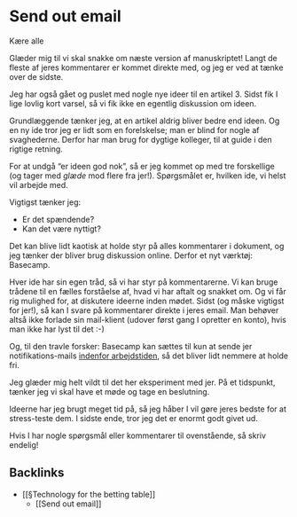 # Send out email
Kære alle

Glæder mig til vi skal snakke om næste version af manuskriptet! Langt de fleste af jeres kommentarer er kommet direkte med, og jeg er ved at tænke over de sidste.

Jeg har også gået og puslet med nogle nye ideer til en artikel 3. Sidst fik I lige lovlig kort varsel, så vi fik ikke en egentlig diskussion om ideen.

Grundlæggende tænker jeg, at en artikel aldrig bliver bedre end ideen. Og en ny ide tror jeg er lidt som en forelskelse; man er blind for nogle af svaghederne. Derfor har man brug for dygtige kolleger, til at guide i den rigtige retning.

For at undgå “er ideen god nok”, så er jeg kommet op med tre forskellige (og tager med *glæde* mod flere fra jer!). Spørgsmålet er, hvilken ide, vi helst vil arbejde med. 

Vigtigst tænker jeg:
* Er det spændende?
* Kan det være nyttigt?

Det kan blive lidt kaotisk at holde styr på alles kommentarer i dokument, og jeg tænker der bliver brug diskussion online. Derfor et nyt værktøj: Basecamp.

Hver ide har sin egen tråd, så vi har styr på kommentarerne. Vi kan bruge trådene til en fælles forståelse af, hvad vi har aftalt og snakket om. Og vi får rig mulighed for, at diskutere ideerne inden mødet. Sidst (og måske vigtigst for jer!), så kan I svare på kommentarer direkte i jeres email. Man behøver altså ikke forlade sin mail-klient (udover først gang I opretter en konto), hvis man ikke har lyst til det :-)

Og, til den travle forsker: Basecamp kan sættes til kun at sende jer notifikations-mails [indenfor arbejdstiden](https://basecamp.com/features/work-can-wait), så det bliver lidt nemmere at holde fri.

Jeg glæder mig helt vildt til det her eksperiment med jer. På et tidspunkt, tænker jeg vi skal have et møde og tage en beslutning.

Ideerne har jeg brugt meget tid på, så jeg håber I vil gøre jeres bedste for at stress-teste dem. I sidste ende, tror jeg det er enormt godt givet ud. 

Hvis I har nogle spørgsmål eller kommentarer til ovenstående, så skriv endelig!

## Backlinks
* [[§Technology for the betting table]]
	* [[Send out email]]

<!-- {BearID:95D28675-CE03-4546-BABE-9351E92718CB-35225-00006103F212AFB9} -->
